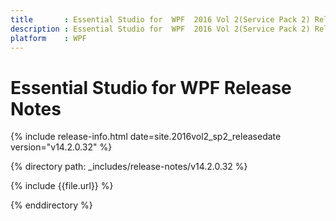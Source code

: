 ```yaml
---
title       : Essential Studio for  WPF  2016 Vol 2(Service Pack 2) Release Notes
description : Essential Studio for  WPF  2016 Vol 2(Service Pack 2) Release Notes
platform    : WPF
---
```


# Essential Studio for  WPF Release Notes

{% include release-info.html date=site.2016vol2_sp2_releasedate version="v14.2.0.32" %} 

{% directory path: _includes/release-notes/v14.2.0.32 %}

{% include {{file.url}} %}

{% enddirectory %}